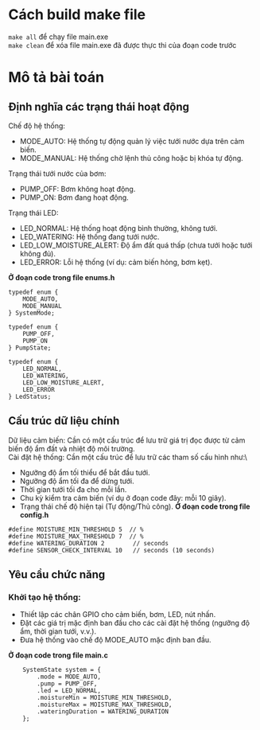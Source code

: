#  Cách build make file
`make all` để chạy file main.exe\
`make clean` để xóa file main.exe đã được thực thi của đoạn code trước
# Mô tả bài toán
## Định nghĩa các trạng thái hoạt động
Chế độ hệ thống:
-  MODE_AUTO: Hệ thống tự động quản lý việc tưới nước dựa trên cảm biến.
-  MODE_MANUAL: Hệ thống chờ lệnh thủ công hoặc bị khóa tự động.

Trạng thái tưới nước của bơm:
-  PUMP_OFF: Bơm không hoạt động.
-  PUMP_ON: Bơm đang hoạt động.

Trạng thái LED:
-  LED_NORMAL: Hệ thống hoạt động bình thường, không tưới.
-  LED_WATERING: Hệ thống đang tưới nước.
-  LED_LOW_MOISTURE_ALERT: Độ ẩm đất quá thấp (chưa tưới hoặc tưới không đủ).
-  LED_ERROR: Lỗi hệ thống (ví dụ: cảm biến hỏng, bơm kẹt).

**Ở đoạn code trong file enums.h**
```
typedef enum {
    MODE_AUTO,
    MODE_MANUAL
} SystemMode;

typedef enum {
    PUMP_OFF,
    PUMP_ON
} PumpState;

typedef enum {
    LED_NORMAL,
    LED_WATERING,
    LED_LOW_MOISTURE_ALERT,
    LED_ERROR
} LedStatus;
```
## Cấu trúc dữ liệu chính
Dữ liệu cảm biến: Cần có một cấu trúc để lưu trữ giá trị đọc được từ cảm biến độ ẩm đất và nhiệt độ môi trường.\
Cài đặt hệ thống: Cần một cấu trúc để lưu trữ các tham số cấu hình như:\
-  Ngưỡng độ ẩm tối thiểu để bắt đầu tưới.
-  Ngưỡng độ ẩm tối đa để dừng tưới.
-  Thời gian tưới tối đa cho mỗi lần.
-  Chu kỳ kiểm tra cảm biến (ví dụ ở đoạn code đây: mỗi 10 giây).
-  Trạng thái chế độ hiện tại (Tự động/Thủ công).
**Ở đoạn code trong file config.h**
```
#define MOISTURE_MIN_THRESHOLD 5  // %
#define MOISTURE_MAX_THRESHOLD 7  // %
#define WATERING_DURATION 2        // seconds
#define SENSOR_CHECK_INTERVAL 10   // seconds (10 seconds)
```
## Yêu cầu chức năng
### Khởi tạo hệ thống:
-  Thiết lập các chân GPIO cho cảm biến, bơm, LED, nút nhấn.
-  Đặt các giá trị mặc định ban đầu cho các cài đặt hệ thống (ngưỡng độ ẩm, thời gian tưới, v.v.).
-  Đưa hệ thống vào chế độ MODE_AUTO mặc định ban đầu.

**Ở đoạn code trong file main.c**
```
    SystemState system = {
        .mode = MODE_AUTO,
        .pump = PUMP_OFF,
        .led = LED_NORMAL,
        .moistureMin = MOISTURE_MIN_THRESHOLD,
        .moistureMax = MOISTURE_MAX_THRESHOLD,
        .wateringDuration = WATERING_DURATION
    };
```

